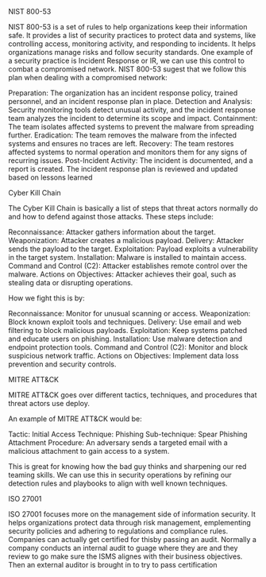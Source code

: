 NIST 800-53

NIST 800-53 is a set of rules to help organizations keep their information safe. It provides a list of security practices to protect data and systems, like controlling access, monitoring activity, and responding to incidents. It helps organizations manage risks and follow security standards. One example of a security practice is Incident Response or IR, we can use this control to combat a compromised network. NIST 800-53 sugest that we follow this plan when dealing with a compromised network: 

Preparation: The organization has an incident response policy, trained personnel, and an incident response plan in place.
Detection and Analysis: Security monitoring tools detect unusual activity, and the incident response team analyzes the incident to determine its scope and impact.
Containment: The team isolates affected systems to prevent the malware from spreading further.
Eradication: The team removes the malware from the infected systems and ensures no traces are left.
Recovery: The team restores affected systems to normal operation and monitors them for any signs of recurring issues.
Post-Incident Activity: The incident is documented, and a report is created. The incident response plan is reviewed and updated based on lessons learned


Cyber Kill Chain

The Cyber Kill Chain is basically a list of steps that threat actors normally do and how to defend against those attacks. These steps include:

Reconnaissance: Attacker gathers information about the target.
Weaponization: Attacker creates a malicious payload.
Delivery: Attacker sends the payload to the target.
Exploitation: Payload exploits a vulnerability in the target system.
Installation: Malware is installed to maintain access.
Command and Control (C2): Attacker establishes remote control over the malware.
Actions on Objectives: Attacker achieves their goal, such as stealing data or disrupting operations.

How we fight this is by:

Reconnaissance: Monitor for unusual scanning or access.
Weaponization: Block known exploit tools and techniques.
Delivery: Use email and web filtering to block malicious payloads.
Exploitation: Keep systems patched and educate users on phishing.
Installation: Use malware detection and endpoint protection tools.
Command and Control (C2): Monitor and block suspicious network traffic.
Actions on Objectives: Implement data loss prevention and security controls.


MITRE ATT&CK

MITRE ATT&CK goes over different tactics, techniques, and procedures that threat actors use deploy. 

An example of MITRE ATT&CK would be:

Tactic: Initial Access
Technique: Phishing
Sub-technique: Spear Phishing Attachment
Procedure: An adversary sends a targeted email with a malicious attachment to gain access to a system.

This is great for knowing how the bad guy thinks and sharpening our red teaming skills. We can use this in security operations by refining our detection rules and playbooks to align with well known techniques.


ISO 27001

ISO 27001 focuses more on the management side of information security. It helps organizations protect data through risk management, emplementing security policies and adhering to regulations and compliance rules. Companies can actually get certified for thisby passing an audit. Normally a company conducts an internal audit to guage where they are and they review to go make sure the ISMS alignes with their business objectives. Then an external auditor is brought in to try to pass certification 
